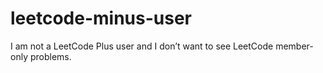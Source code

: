 # leetcode-minus-user
I am not a LeetCode Plus user and I don’t want to see LeetCode member-only problems.
